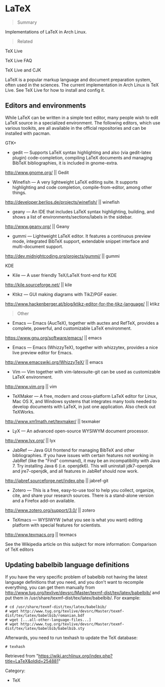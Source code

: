 LaTeX
=====

> Summary

Implementations of LaTeX in Arch Linux.

> Related

TeX Live

TeX Live FAQ

TeX Live and CJK

LaTeX is a popular markup language and document preparation system,
often used in the sciences. The current implementation in Arch Linux is
TeX Live. See TeX Live for how to install and config it.

Editors and environments
------------------------

While LaTeX can be written in a simple text editor, many people wish to
edit LaTeX source in a specialized environment. The following editors,
which use various toolkits, are all available in the official
repositories and can be installed with pacman.

GTK+

-   gedit — Supports LaTeX syntax highlighting and also (via gedit-latex
    plugin) code-completion, compiling LaTeX documents and managing
    BibTeX bibliographies, it is included in gnome-extra.

http://www.gnome.org/ || Gedit

-   Winefish — A very lightweight LaTeX editing suite. It supports
    highlighting and code completion, compile-from-editor, among other
    things.

http://developer.berlios.de/projects/winefish/ || winefish

-   geany — An IDE that includes LaTeX syntax highlighting, building,
    and shows a list of environments/sections/labels in the sidebar.

http://www.geany.org/ || Geany

-   gummi — Lightweight LaTeX editor. It features a continuous preview
    mode, integrated BibTeX support, extendable snippet interface and
    multi-document support.

http://dev.midnightcoding.org/projects/gummi/ || gummi

KDE

-   Kile — A user friendly TeX/LaTeX front-end for KDE

http://kile.sourceforge.net/ || kile

-   Ktikz — GUI making diagrams with TikZ/PGF easier.

http://www.hackenberger.at/blog/ktikz-editor-for-the-tikz-language/ ||
ktikz

> Other

-   Emacs — Emacs (AucTeX), together with auctex and RefTeX, provides a
    complete, powerful, and customizable LaTeX environment.

https://www.gnu.org/software/emacs/ || emacs

-   Emacs — Emacs (WhizzyTeX), together with whizzytex, provides a nice
    live preview editor for Emacs.

http://www.emacswiki.org/WhizzyTeX/ || emacs

-   Vim — Vim together with vim-latexsuite-git can be used as
    customizable LaTeX environment.

http://www.vim.org || vim

-   TeXMaker — A free, modern and cross-platform LaTeX editor for Linux,
    Mac OS X, and Windows systems that integrates many tools needed to
    develop documents with LaTeX, in just one application. Also check
    out TeXWorks.

http://www.xm1math.net/texmaker/ || texmaker

-   LyX — An advanced open-source WYSIWYM document processor.

http://www.lyx.org/ || lyx

-   JabRef — Java GUI frontend for managing BibTeX and other
    bibliographies. If you have issues with certain features not working
    in JabRef (like the "Find" command), it may be an incompatibility
    with Java 7. Try installing Java 6 (i.e. openjdk6). This will
    uninstall jdk7-openjdk and jre7-openjdk, and all features in JabRef
    should now work.

http://jabref.sourceforge.net/index.php || jabref-git

-   Zotero — This is a free, easy-to-use tool to help you collect,
    organize, cite, and share your research sources. There is a
    stand-alone version and a Firefox add-on available.

http://www.zotero.org/support/3.0/ || zotero

-   TeXmacs — WYSIWYW (what you see is what you want) editing platform
    with special features for scientists.

http://www.texmacs.org || texmacs

See the Wikipedia article on this subject for more information:
Comparison of TeX editors

Updating babelbib language definitions
--------------------------------------

If you have the very specific problem of babelbib not having the latest
language definitions that you need, and you don't want to recompile
everything, you can get them manually from
http://www.tug.org/texlive/devsrc/Master/texmf-dist/tex/latex/babelbib/
and put them in /usr/share/texmf-dist/tex/latex/babelbib/. For example:

    # cd /usr/share/texmf-dist/tex/latex/babelbib/ 
    # wget http://www.tug.org/texlive/devsrc/Master/texmf-dist/tex/latex/babelbib/romanian.bdf
    # wget [...all-other-language-files...]
    # wget http://www.tug.org/texlive/devsrc/Master/texmf-dist/tex/latex/babelbib/babelbib.sty

Afterwards, you need to run texhash to update the TeX database:

    # texhash

Retrieved from
"https://wiki.archlinux.org/index.php?title=LaTeX&oldid=254881"

Category:

-   TeX
